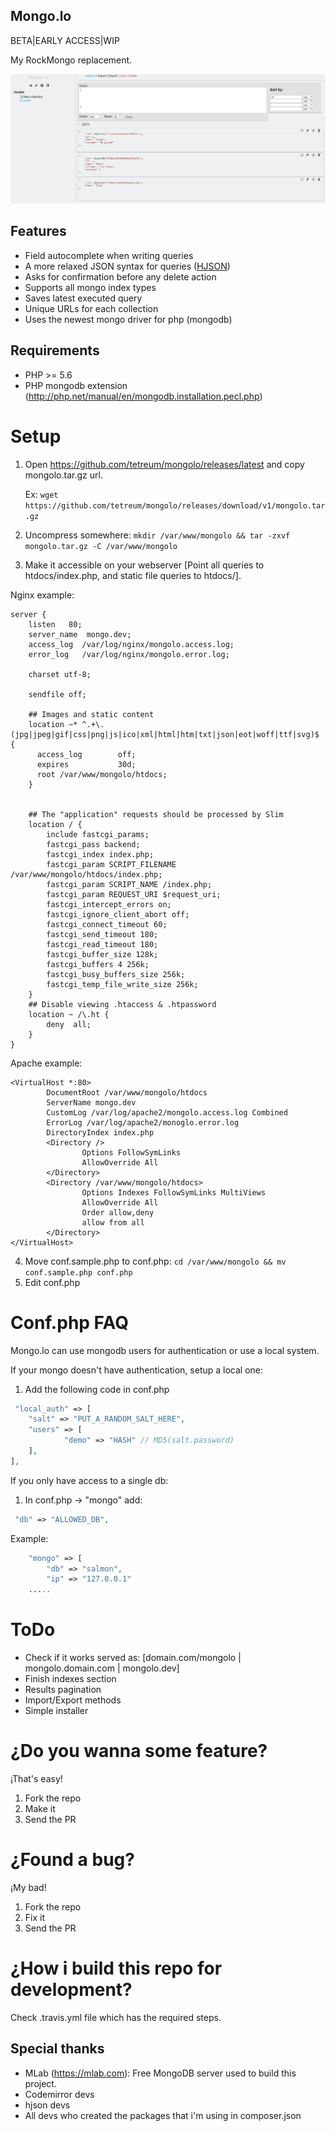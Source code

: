 ## Mongo.lo

BETA|EARLY ACCESS|WIP

My RockMongo replacement.

![mongolo](https://raw.githubusercontent.com/tetreum/mongolo/master/screenshots/1.jpg)

## Features
- Field autocomplete when writing queries
- A more relaxed JSON syntax for queries ([HJSON](https://hjson.org/))
- Asks for confirmation before any delete action
- Supports all mongo index types
- Saves latest executed query
- Unique URLs for each collection
- Uses the newest mongo driver for php (mongodb)

## Requirements
- PHP >= 5.6
- PHP mongodb extension (http://php.net/manual/en/mongodb.installation.pecl.php)

# Setup

1. Open https://github.com/tetreum/mongolo/releases/latest and copy mongolo.tar.gz url. 
    
    Ex:  ```wget https://github.com/tetreum/mongolo/releases/download/v1/mongolo.tar.gz```
2. Uncompress somewhere: ```mkdir /var/www/mongolo && tar -zxvf mongolo.tar.gz -C /var/www/mongolo```
3. Make it accessible on your webserver [Point all queries to htdocs/index.php, and static file queries to htdocs/].
 
Nginx example:
```
server {
    listen   80;
    server_name  mongo.dev;
    access_log  /var/log/nginx/mongolo.access.log;
    error_log   /var/log/nginx/mongolo.error.log;

    charset utf-8;

    sendfile off;

    ## Images and static content
    location ~* ^.+\.(jpg|jpeg|gif|css|png|js|ico|xml|html|htm|txt|json|eot|woff|ttf|svg)$ {
      access_log        off;
      expires           30d;
      root /var/www/mongolo/htdocs;
    }


    ## The "application" requests should be processed by Slim
    location / {
        include fastcgi_params;
        fastcgi_pass backend;
        fastcgi_index index.php;
        fastcgi_param SCRIPT_FILENAME /var/www/mongolo/htdocs/index.php;
        fastcgi_param SCRIPT_NAME /index.php;
        fastcgi_param REQUEST_URI $request_uri;
        fastcgi_intercept_errors on;
        fastcgi_ignore_client_abort off;
        fastcgi_connect_timeout 60;
        fastcgi_send_timeout 180;
        fastcgi_read_timeout 180;
        fastcgi_buffer_size 128k;
        fastcgi_buffers 4 256k;
        fastcgi_busy_buffers_size 256k;
        fastcgi_temp_file_write_size 256k;
    }
    ## Disable viewing .htaccess & .htpassword
    location ~ /\.ht {
        deny  all;
    }
}
```

Apache example:
```
<VirtualHost *:80>
        DocumentRoot /var/www/mongolo/htdocs
        ServerName mongo.dev
        CustomLog /var/log/apache2/mongolo.access.log Combined
        ErrorLog /var/log/apache2/monoglo.error.log
        DirectoryIndex index.php
        <Directory />
                Options FollowSymLinks
                AllowOverride All
        </Directory>
        <Directory /var/www/mongolo/htdocs>
                Options Indexes FollowSymLinks MultiViews
                AllowOverride All
                Order allow,deny
                allow from all
        </Directory>
</VirtualHost>
```
 
4. Move conf.sample.php to conf.php: ```cd /var/www/mongolo && mv conf.sample.php conf.php```
5. Edit conf.php

# Conf.php FAQ

Mongo.lo can use mongodb users for authentication or use a local system.

If your mongo doesn't have authentication, setup a local one:

1. Add the following code in conf.php
```php
 "local_auth" => [
    "salt" => "PUT_A_RANDOM_SALT_HERE",
    "users" => [
            "demo" => "HASH" // MD5(salt.password)
    ],
],
```

If you only have access to a single db:

1. In conf.php -> "mongo" add:
```php
 "db" => "ALLOWED_DB",
```

Example:
```php
    "mongo" => [
        "db" => "salmon",
        "ip" => "127.0.0.1"
    .....
```

# ToDo
- Check if it works served as: [domain.com/mongolo | mongolo.domain.com | mongolo.dev]
- Finish indexes section
- Results pagination
- Import/Export methods
- Simple installer

# ¿Do you wanna some feature?
¡That's easy!

1. Fork the repo
2. Make it
3. Send the PR

# ¿Found a bug?
¡My bad!

1. Fork the repo
2. Fix it
3. Send the PR

# ¿How i build this repo for development?
Check .travis.yml file which has the required steps.

## Special thanks

- MLab (https://mlab.com): Free MongoDB server used to build this project.
- Codemirror devs
- hjson devs
- All devs who created the packages that i'm using in composer.json
